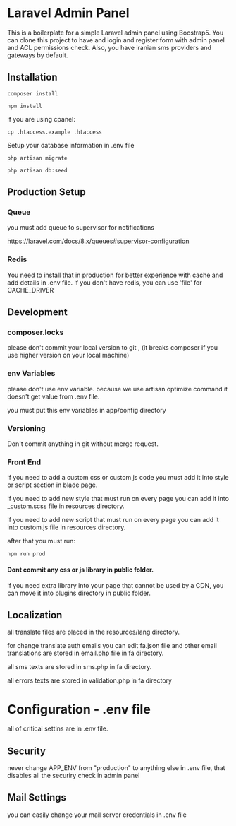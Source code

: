 # Laravel Admin Panel

This is a boilerplate for a simple Laravel admin panel using Boostrap5.
You can clone this project to have and login and register form with admin panel and ACL permissions check.
Also, you have iranian sms providers and gateways by default.

## Installation

```
composer install

npm install
```

if  you are using cpanel:
```
cp .htaccess.example .htaccess
```

Setup your database information in .env file

```
php artisan migrate

php artisan db:seed
```

## Production Setup

### Queue
you must add queue to supervisor for notifications

https://laravel.com/docs/8.x/queues#supervisor-configuration

### Redis
You need to install that in production for better experience with cache and add details in .env file.
if you don't have redis, you can use 'file' for CACHE_DRIVER

## Development

### composer.locks
please don't commit your local version to git , (it breaks composer if you use higher version on your local machine)

### env Variables
please don't use env variable. because we use artisan optimize command it doesn't get value from .env file.

you must put this env variables in app/config directory

### Versioning
Don't commit anything in git without merge request.

### Front End
if you need to add a custom css or custom js code you must add it into style or script section in blade page.

if you need to add new style that must run on every page you can add it into _custom.scss file in resources directory.

if you need to add new script that must run on every page you can add it into custom.js file in resources directory.

after that you must run:

```
npm run prod
```

#### Dont commit any css or js library in public folder.
if you need extra library into your page that cannot be used by a CDN, you can move it into plugins directory in public folder.

## Localization

all translate files are placed in the resources/lang directory.

for change translate auth emails you can edit fa.json file and other email translations are stored in email.php file in fa directory.

all sms texts are stored in sms.php in fa directory.

all errors texts are stored in validation.php in fa directory

# Configuration - .env file
all of critical settins are in .env file.

## Security 
never change APP_ENV from "production" to anything else in .env file, that disables all the securiry check in admin panel

## Mail Settings
you can easily change your mail server credentials in .env file
